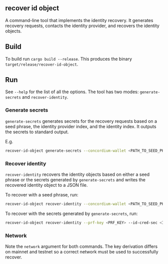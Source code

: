 ## recover id object

A command-line tool that implements the identity recovery. It generates recovery
requests, contacts the identity provider, and recovers the identity objects.

## Build

To build run `cargo build --release`. This produces the binary `target/release/recover-id-object`.

## Run

See `--help` for the list of all the options. The tool has two modes: `generate-secrets` and `recover-identity`.

### Generate secrets

`generate-secrets` generates secrets for the recovery requests based on a seed phrase, the identity provider index, and the identity index.
It outputs the secrets to standard output.

E.g.

```bash
recover-id-object generate-secrets --concordium-wallet <PATH_TO_SEED_PHRASE> --ip-index ... --id-index (* other args *)
```

### Recover identity

`recover-identity` recovers the identity objects based on either a seed phrase or the secrets generated by `generate-secrets` and writes the recovered identity object to a JSON file.

To recover with a seed phrase, run:

```bash
recover-id-object recover-identity --concordium-wallet <PATH_TO_SEED_PHRASE> --ip-index ... (* other args *)
```

To recover with the secrets generated by `generate-secrets`, run:

```bash
recover-id-object recover-identity --prf-key <PRF_KEY> --id-cred-sec <ID_CRED_SEC> --id-index <ID_INDEX> --ip-index ... (* other args *)

```

### Network

Note the `network` argument for both commands. The key derivation differs on mainnet and testnet so a correct network must be used to successfully recover.
